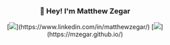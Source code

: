 <h3 align="center">👋 Hey! I'm Matthew Zegar</h3>
<p align="center">
  [<img src="https://img.shields.io/badge/linkedin-%230077B5.svg?&style=for-the-badge&logo=linkedin&logoColor=white" />](https://www.linkedin.com/in/matthewzegar/)
  [<img src ="https://img.shields.io/badge/portfolio-web-%23.svg?&style=for-the-badge&logo=&logoColor=white%22">](https://mzegar.github.io/)
</p>

